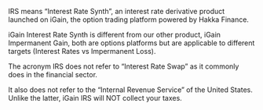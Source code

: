 IRS means “Interest Rate Synth”, an interest rate derivative product launched on iGain, the option trading platform powered by Hakka Finance.

iGain Interest Rate Synth is different from our other product, iGain Impermanent Gain, both are options platforms but are applicable to different targets (Interest Rates vs Impermanent Loss).

The acronym IRS does not refer to “Interest Rate Swap” as it commonly does in the financial sector.

It also does not refer to the “Internal Revenue Service” of the United States. Unlike the latter, iGain IRS will NOT collect your taxes.

